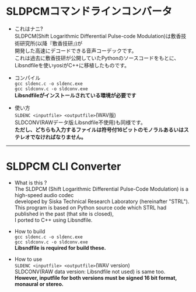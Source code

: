 # SLDPCMコマンドラインコンバータ  
* これはナニ?  
SLDPCM(Shift Logarithmic Differential Pulse-code Modulation)は敷香技術研究所(以降『敷香技研』)が  
開発した高速にデコードできる音声コーデックです。  
これは過去に敷香技研が公開していたPythonのソースコードをもとに、Libsndfileを使いyosiがC++に移植したものです。  

* コンパイル  
`gcc sldenc.c -o sldenc.exe`  
`gcc sldconv.c -o sldconv.exe`  
**Libsndfileがインストールされている環境が必要です**  

* 使い方  
`SLDENC <inputfile> <outputfile>`(WAV版)  
SLDCONV(RAWデータ版:Libsndfile不使用)も同様です。  
**ただし、どちらも入力するファイルは符号付16ビットのモノラルあるいはステレオでなければなりません。**
***
# SLDPCM CLI Converter    
* What is this ?  
The SLDPCM (Shift Logarithmic Differential Pulse-Code Modulation) is a high-speed audio codec  
developed by Siska Technical Research Laboratory (hereinafter "STRL").  
This program is based on Python source code which STRL had published in the past (that site is closed),  
I ported to C++ using Libsndfile.  

* How to build  
`gcc sldenc.c -o sldenc.exe`  
`gcc sldconv.c -o sldconv.exe`  
**Libsndfile is required for build these.**  

* How to use  
`SLDENC <inputfile> <outputfile>`(WAV version)  
SLDCONV(RAW data version: Libsndfile not used) is same too.  
**However, inputfile for both versions must be signed 16 bit format, monaural or stereo.**
